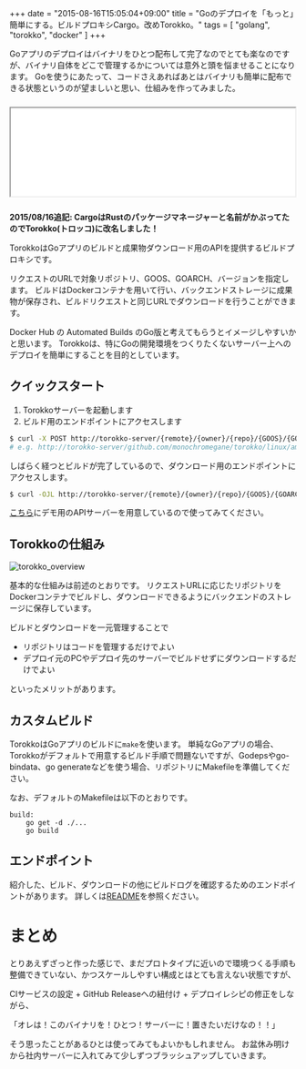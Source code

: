 +++
date = "2015-08-16T15:05:04+09:00"
title = "Goのデプロイを「もっと」簡単にする。ビルドプロキシCargo。改めTorokko。"
tags = [ "golang", "torokko", "docker" ]
+++

Goアプリのデプロイはバイナリをひとつ配布して完了なのでとても楽なのですが、バイナリ自体をどこで管理するかについては意外と頭を悩ませることになります。
Goを使うにあたって、コードさえあればあとはバイナリも簡単に配布できる状態というのが望ましいと思い、仕組みを作ってみました。

<iframe src="//hatenablog-parts.com/embed?url=https%3A%2F%2Fgithub.com%2Fmonochromegane%2Ftorokko" title="monochromegane/torokko" class="embed-card embed-webcard" scrolling="no" frame border="0" style="width: 100%; height: 155px; max-width: 500px; margin: 10px 0px;">&lt;a href="https://github.com/monochromegane/torokko"&gt;monochromegane/torokko&lt;/a&gt;</iframe>

**2015/08/16追記: CargoはRustのパッケージマネージャーと名前がかぶってたのでTorokko(トロッコ)に改名しました！**

TorokkoはGoアプリのビルドと成果物ダウンロード用のAPIを提供するビルドプロキシです。

リクエストのURLで対象リポジトリ、GOOS、GOARCH、バージョンを指定します。
ビルドはDockerコンテナを用いて行い、バックエンドストレージに成果物が保存され、ビルドリクエストと同じURLでダウンロードを行うことができます。

Docker Hub の Automated Builds のGo版と考えてもらうとイメージしやすいかと思います。
Torokkoは、特にGoの開発環境をつくりたくないサーバー上へのデプロイを簡単にすることを目的としています。

## クイックスタート

1. Torokkoサーバーを起動します
2. ビルド用のエンドポイントにアクセスします

```sh
$ curl -X POST http://torokko-server/{remote}/{owner}/{repo}/{GOOS}/{GOARCH}/{version}
# e.g. http://torokko-server/github.com/monochromegane/torokko/linux/amd64/v0.0.1
```

しばらく経つとビルドが完了しているので、ダウンロード用のエンドポイントにアクセスします。

```sh
$ curl -OJL http://torokko-server/{remote}/{owner}/{repo}/{GOOS}/{GOARCH}/{version}
```

[こちら](http://torokko.monochromegane.com)にデモ用のAPIサーバーを用意しているので使ってみてください。

## Torokkoの仕組み

![torokko\_overview](https://cloud.githubusercontent.com/assets/1845486/9293092/eba8190c-4457-11e5-9176-19d9f7ac3363.jpg)

基本的な仕組みは前述のとおりです。
リクエストURLに応じたリポジトリをDockerコンテナでビルドし、ダウンロードできるようにバックエンドのストレージに保存しています。

ビルドとダウンロードを一元管理することで

- リポジトリはコードを管理するだけでよい
- デプロイ元のPCやデプロイ先のサーバーでビルドせずにダウンロードするだけでよい

といったメリットがあります。

## カスタムビルド

TorokkoはGoアプリのビルドに`make`を使います。
単純なGoアプリの場合、Torokkoがデフォルトで用意するビルド手順で問題ないですが、Godepsやgo-bindata、go generateなどを使う場合、リポジトリにMakefileを準備してください。

なお、デフォルトのMakefileは以下のとおりです。

```mak
build:
	go get -d ./...
	go build
```

## エンドポイント

紹介した、ビルド、ダウンロードの他にビルドログを確認するためのエンドポイントがあります。
詳しくは[README](https://github.com/monochromegane/torokko/blob/master/README.md)を参照ください。

# まとめ

とりあえずざっと作った感じで、まだプロトタイプに近いので環境つくる手順も整備できていない、かつスケールしやすい構成とはとても言えない状態ですが、

CIサービスの設定 + GitHub Releaseへの紐付け + デプロイレシピの修正をしながら、

「オレは！このバイナリを！ひとつ！サーバーに！置きたいだけなの！！」

そう思ったことがあるひとは使ってみてもよいかもしれません。
お盆休み明けから社内サーバーに入れてみて少しずつブラッシュアップしていきます。

